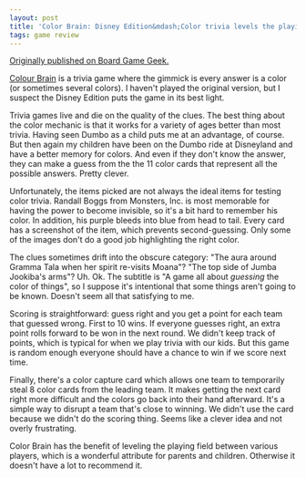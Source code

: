 ```yaml
---
layout: post
title: 'Color Brain: Disney Edition&mdash;Color trivia levels the playing field'
tags: game review
---
```


[Originally published on Board Game
Geek.](https://boardgamegeek.com/thread/2339407)


<a  href="https://boardgamegeek.com/boardgame/223742/colour-brain"   >Colour Brain</a> is a trivia game where the gimmick is every answer is a color (or sometimes several colors). I haven't played the original version, but I suspect the Disney Edition puts the game in its best light.

Trivia games live and die on the quality of the clues. The best thing about the color mechanic is that it works for a variety of ages better than most trivia. Having seen Dumbo as a child puts me at an advantage, of course. But then again my children have been on the Dumbo ride at Disneyland and have a better memory for colors. And even if they don't know the answer, they can make a guess from the the 11 color cards that represent all the possible answers. Pretty clever.

Unfortunately, the items picked are not always the ideal items for testing color trivia. Randall Boggs from Monsters, Inc. is most memorable for having the power to become invisible, so it's a bit hard to remember his color. In addition, his purple bleeds into blue from head to tail. Every card has a screenshot of the item, which prevents second-guessing. Only some of the images don't do a good job highlighting the right color.

The clues sometimes drift into the obscure category: "The aura around Gramma Tala when her spirit re-visits Moana"? "The top side of Jumba Jookiba's arms"? Uh. Ok. The subtitle is "A game all about <i>guessing</i> the color of things", so I suppose it's intentional that some things aren't going to be known. Doesn't seem all that satisfying to me.

Scoring is straightforward: guess right and you get a point for each team that guessed wrong. First to 10 wins. If everyone guesses right, an extra point rolls forward to be won in the next round. We didn't keep track of points, which is typical for when we play trivia with our kids. But this game is random enough everyone should have a chance to win if we score next time. 

Finally, there's a color capture card which allows one team to temporarily steal 8 color cards from the leading team. It makes getting the next card right more difficult and the colors go back into their hand afterward. It's a simple way to disrupt a team that's close to winning. We didn't use the card because we didn't do the scoring thing. Seems like a clever idea and not overly frustrating.

Color Brain has the benefit of leveling the playing field between various players, which is a wonderful attribute for parents and children. Otherwise it doesn't have a lot to recommend it. 
